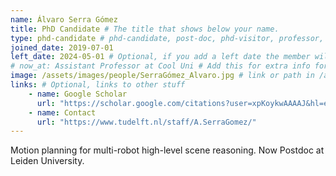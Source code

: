 ```yaml
---
name: Álvaro Serra Gómez
title: PhD Candidate # The title that shows below your name.
type: phd-candidate # phd-candidate, post-doc, phd-visitor, professor, engineer. These are used for filtering and grouping people.
joined_date: 2019-07-01
left_date: 2024-05-01 # Optional, if you add a left date the member will be moved to the past members section
# now_at: Assistant Professor at Cool Uni # Add this for extra info for past members
image: /assets/images/people/SerraGómez_Alvaro.jpg # link or path in /assets/...
links: # Optional, links to other stuff
    - name: Google Scholar
      url: "https://scholar.google.com/citations?user=xpKoykwAAAAJ&hl=en"
    - name: Contact
      url: "https://www.tudelft.nl/staff/A.SerraGomez/"
---
```


<!-- Here add your interests or small paragraph. Keep it brief -->
Motion planning for multi-robot high-level scene reasoning. Now Postdoc at Leiden University. 
```